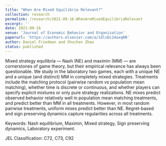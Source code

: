 ```yaml
---
title: "When Are Mixed Equilibria Relevant?"
collection: research
permalink: /research/2021-09-16-WhenAreMixedEquilibriaRelevant
excerpt: ''
date: 2021-09-16
venue: 'Journal of Economic Behavior and Organization'
paperurl: 'https://authors.elsevier.com/a/1dlsDc24axqRN'
author: Daniel Friedman and Shuchen Zhao
status: published
---
```


Mixed strategy equilibria — Nash (NE) and maximin (MM) — are cornerstones of game theory, but their empirical relevance has always been questionable. We study in the laboratory two games, each with a unique NE and a unique (and distinct) MM in completely mixed strategies. Treatments include the matching protocol (pairwise random vs population mean matching), whether time is discrete or continuous, and whether players can specify explicit mixtures or only pure strategy realizations. NE mixes predict observed behavior relatively well in population mean matching treatments, and predict better than MM in all treatments. However, in most random pairwise treatments, uniform mixes predict better than NE. Regret-based and sign preserving dynamics capture regularities across all treatments.

Keywords: Nash equilibrium, Maximin, Mixed strategy, Sign preserving dynamics, Laboratory experiment.

JEL Classification: C72, C73, C92
